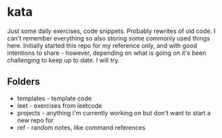 # kata
Just some daily exercises, code snippets. Probably rewrites of old code. I can't remember everything so also storing some commonly used things here. Initially started this repo for my reference only, and with good intentions to share - however, depending on what is going on it's been challenging to keep up to date.  I will try.

## Folders
* templates - template code
* leet - exercises from leetcode
* projects - anything i'm currently working on but don't want to start a new repo for
* ref - random notes, like command references

